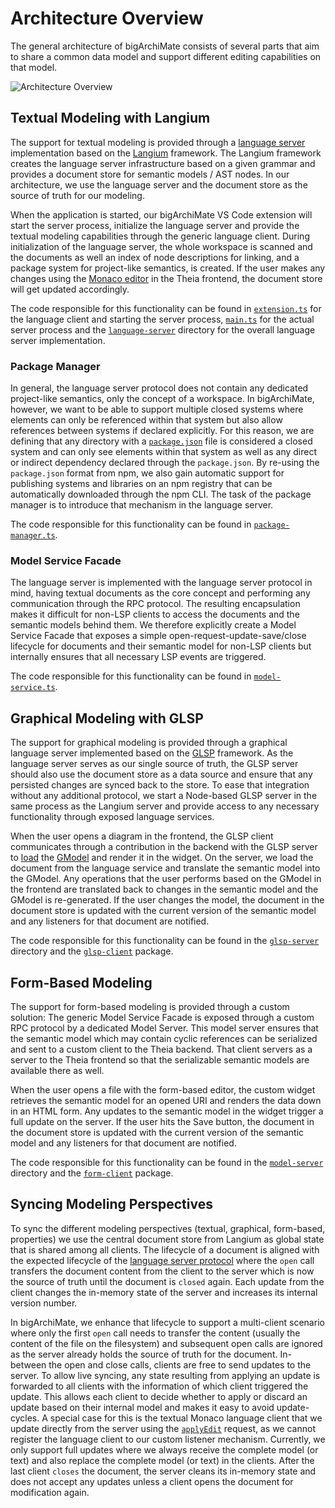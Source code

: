 # Architecture Overview

The general architecture of bigArchiMate consists of several parts that aim to share a common data model and support different editing capabilities on that model.

![Architecture Overview](Architecture.png)

## Textual Modeling with Langium

The support for textual modeling is provided through a [language server](https://microsoft.github.io/language-server-protocol/overviews/lsp/overview/ 'Language Server Protocol') implementation based on the [Langium](https://langium.org/) framework.
The Langium framework creates the language server infrastructure based on a given grammar and provides a document store for semantic models / AST nodes.
In our architecture, we use the language server and the document store as the source of truth for our modeling.

When the application is started, our bigArchiMate VS Code extension will start the server process, initialize the language server and provide the textual modeling capabilities through the generic language client.
During initialization of the language server, the whole workspace is scanned and the documents as well an index of node descriptions for linking, and a package system for project-like semantics, is created.
If the user makes any changes using the [Monaco editor](https://microsoft.github.io/monaco-editor/) in the Theia frontend, the document store will get updated accordingly.

The code responsible for this functionality can be found in [`extension.ts`](../extensions/big-archimate-lang/src/extension.ts) for the language client and starting the server process, [`main.ts`](../extensions/big-archimate-lang/src/main.ts) for the actual server process and the [`language-server`](../extensions/big-archimate-lang/src/language-server/) directory for the overall language server implementation.

### Package Manager

In general, the language server protocol does not contain any dedicated project-like semantics, only the concept of a workspace.
In bigArchiMate, however, we want to be able to support multiple closed systems where elements can only be referenced within that system but also allow references between systems if declared explicitly.
For this reason, we are defining that any directory with a [`package.json`](https://docs.npmjs.com/cli/v9/configuring-npm/package-json) file is considered a closed system and can only see elements within that system as well as any direct or indirect dependency declared through the `package.json`.
By re-using the `package.json` format from npm, we also gain automatic support for publishing systems and libraries on an npm registry that can be automatically downloaded through the npm CLI.
The task of the package manager is to introduce that mechanism in the language server.

The code responsible for this functionality can be found in [`package-manager.ts`](../extensions/big-archimate-lang/src/language-server/package-manager.ts).

### Model Service Facade

The language server is implemented with the language server protocol in mind, having textual documents as the core concept and performing any communication through the RPC protocol.
The resulting encapsulation makes it difficult for non-LSP clients to access the documents and the semantic models behind them.
We therefore explicitly create a Model Service Facade that exposes a simple open-request-update-save/close lifecycle for documents and their semantic model for non-LSP clients but internally ensures that all necessary LSP events are triggered.

The code responsible for this functionality can be found in [`model-service.ts`](../extensions/big-archimate-lang/src/model-server/model-service.ts).

## Graphical Modeling with GLSP

The support for graphical modeling is provided through a graphical language server implemented based on the [GLSP](https://www.eclipse.org/glsp/) framework. As the language server serves as our single source of truth, the GLSP server should also use the document store as a data source and ensure that any persisted changes are synced back to the store. To ease that integration without any additional protocol, we start a Node-based GLSP server in the same process as the Langium server and provide access to any necessary functionality through exposed language services.

When the user opens a diagram in the frontend, the GLSP client communicates through a contribution in the backend with the GLSP server to [load](https://www.eclipse.org/glsp/documentation/sourcemodel/) the [GModel](https://www.eclipse.org/glsp/documentation/gmodel/) and render it in the widget. On the server, we load the document from the language service and translate the semantic model into the GModel. Any operations that the user performs based on the GModel in the frontend are translated back to changes in the semantic model and the GModel is re-generated. If the user changes the model, the document in the document store is updated with the current version of the semantic model and any listeners for that document are notified.

The code responsible for this functionality can be found in the [`glsp-server`](../extensions/big-archimate-lang/src/glsp-server/) directory and the [`glsp-client`](../packages/glsp-client) package.

## Form-Based Modeling

The support for form-based modeling is provided through a custom solution: The generic Model Service Facade is exposed through a custom RPC protocol by a dedicated Model Server. This model server ensures that the semantic model which may contain cyclic references can be serialized and sent to a custom client to the Theia backend. That client servers as a server to the Theia frontend so that the serializable semantic models are available there as well.

When the user opens a file with the form-based editor, the custom widget retrieves the semantic model for an opened URI and renders the data down in an HTML form. Any updates to the semantic model in the widget trigger a full update on the server. If the user hits the Save button, the document in the document store is updated with the current version of the semantic model and any listeners for that document are notified.

The code responsible for this functionality can be found in the [`model-server`](../extensions/big-archimate-lang/src/model-server/) directory and the [`form-client`](../packages/form-client) package.

## Syncing Modeling Perspectives

To sync the different modeling perspectives (textual, graphical, form-based, properties) we use the central document store from Langium as global state that is shared among all clients.
The lifecycle of a document is aligned with the expected lifecycle of the [language server protocol](https://microsoft.github.io/language-server-protocol/overviews/lsp/overview/) where the `open` call transfers the document content from the client to the server which is now the source of truth until the document is `closed` again.
Each update from the client changes the in-memory state of the server and increases its internal version number.

In bigArchiMate, we enhance that lifecycle to support a multi-client scenario where only the first `open` call needs to transfer the content (usually the content of the file on the filesystem) and subsequent open calls are ignored as the server already holds the source of truth for the document.
In-between the open and close calls, clients are free to send updates to the server.
To allow live syncing, any state resulting from applying an update is forwarded to all clients with the information of which client triggered the update.
This allows each client to decide whether to apply or discard an update based on their internal model and makes it easy to avoid update-cycles.
A special case for this is the textual Monaco language client that we update directly from the server using the [`applyEdit`](https://microsoft.github.io/language-server-protocol/specifications/lsp/3.17/specification/#workspace_applyEdit) request, as we cannot register the language client to our custom listener mechanism.
Currently, we only support full updates where we always receive the complete model (or text) and also replace the complete model (or text) in the clients.
After the last client `closes` the document, the server cleans its in-memory state and does not accept any updates unless a client opens the document for modification again.
